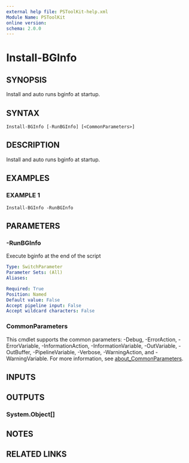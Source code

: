 ```yaml
---
external help file: PSToolKit-help.xml
Module Name: PSToolKit
online version:
schema: 2.0.0
---
```


# Install-BGInfo

## SYNOPSIS
Install and auto runs bginfo at startup.

## SYNTAX

```
Install-BGInfo [-RunBGInfo] [<CommonParameters>]
```

## DESCRIPTION
Install and auto runs bginfo at startup.

## EXAMPLES

### EXAMPLE 1
```
Install-BGInfo -RunBGInfo
```

## PARAMETERS

### -RunBGInfo
Execute bginfo at the end of the script

```yaml
Type: SwitchParameter
Parameter Sets: (All)
Aliases:

Required: True
Position: Named
Default value: False
Accept pipeline input: False
Accept wildcard characters: False
```

### CommonParameters
This cmdlet supports the common parameters: -Debug, -ErrorAction, -ErrorVariable, -InformationAction, -InformationVariable, -OutVariable, -OutBuffer, -PipelineVariable, -Verbose, -WarningAction, and -WarningVariable. For more information, see [about_CommonParameters](http://go.microsoft.com/fwlink/?LinkID=113216).

## INPUTS

## OUTPUTS

### System.Object[]
## NOTES

## RELATED LINKS
